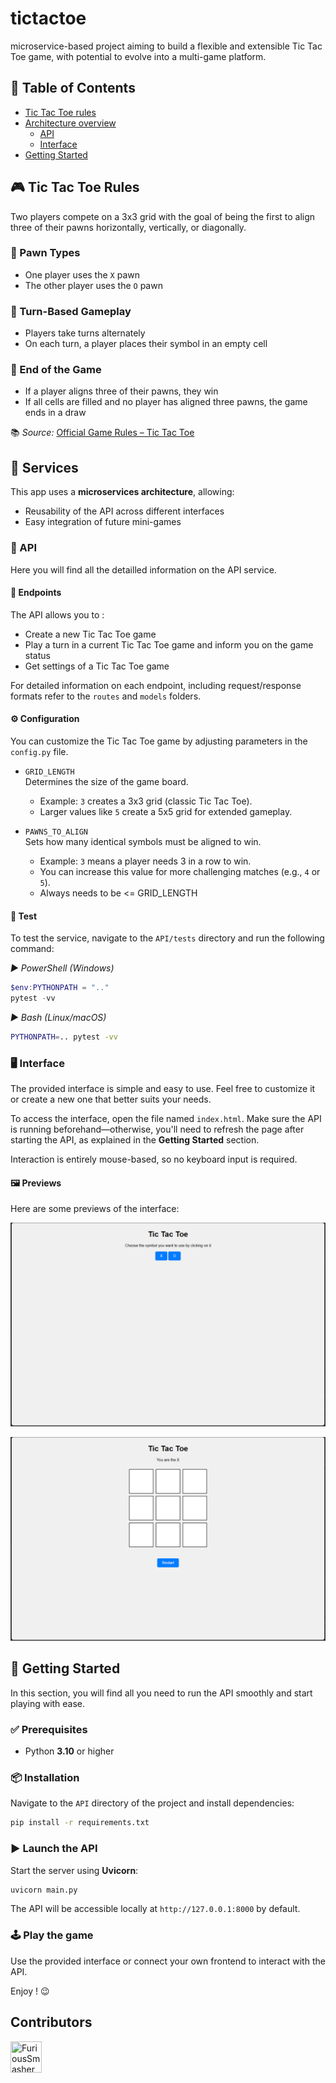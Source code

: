 # tictactoe
microservice-based project aiming to build a flexible and extensible Tic Tac Toe game, with potential to evolve into a multi-game platform.

## 📖 Table of Contents
- [Tic Tac Toe rules](#-tic-tac-toe-rules)
- [Architecture overview](#-services)
    - [API](#-api)
    - [Interface](#️-interface)
- [Getting Started](#-getting-started)

## 🎮 Tic Tac Toe Rules

Two players compete on a 3x3 grid with the goal of being the first to align three of their pawns horizontally, vertically, or diagonally.

### 🧩 Pawn Types

- One player uses the `X` pawn  
- The other player uses the `O` pawn

### 🔄 Turn-Based Gameplay

- Players take turns alternately  
- On each turn, a player places their symbol in an empty cell

### 🏁 End of the Game

- If a player aligns three of their pawns, they win  
- If all cells are filled and no player has aligned three pawns, the game ends in a draw

📚 *Source:* [Official Game Rules – Tic Tac Toe](https://officialgamerules.org/game-rules/tic-tac-toe/)

## 🧱 Services

This app uses a **microservices architecture**, allowing:
- Reusability of the API across different interfaces
- Easy integration of future mini-games

### 📡 API
Here you will find all the detailled information on the API service.

#### 🔗 Endpoints
The API allows you to :
- Create a new Tic Tac Toe game
- Play a turn in a current Tic Tac Toe game and inform you on the game status
- Get settings of a Tic Tac Toe game

For detailed information on each endpoint, including request/response formats refer to the `routes` and `models` folders.

#### ⚙️ Configuration
You can customize the Tic Tac Toe game by adjusting parameters in the `config.py` file.

- `GRID_LENGTH`  
  Determines the size of the game board.  
  - Example: `3` creates a 3x3 grid (classic Tic Tac Toe).  
  - Larger values like `5` create a 5x5 grid for extended gameplay.

- `PAWNS_TO_ALIGN`  
  Sets how many identical symbols must be aligned to win.  
  - Example: `3` means a player needs 3 in a row to win.  
  - You can increase this value for more challenging matches (e.g., `4` or `5`).
  - Always needs to be <= GRID_LENGTH

#### 🧪 Test
To test the service, navigate to the `API/tests` directory and run the following command:  

*▶ PowerShell (Windows)*
```powershell
$env:PYTHONPATH = ".."
pytest -vv
```
*▶ Bash (Linux/macOS)*
```sh
PYTHONPATH=.. pytest -vv
```

### 🖥️ Interface
The provided interface is simple and easy to use. Feel free to customize it or create a new one that better suits your needs.

To access the interface, open the file named `index.html`. Make sure the API is running beforehand—otherwise, you'll need to refresh the page after starting the API, as explained in the **Getting Started** section.

Interaction is entirely mouse-based, so no keyboard input is required.

#### 🖼️ Previews
Here are some previews of the interface:

![Aperçu de l'interface](./assets/interface-preview-1.png)

![Aperçu de l'interface](./assets/interface-preview-2.png)

## 🚀 Getting Started
In this section, you will find all you need to run the API smoothly and start playing with ease.

### ✅ Prerequisites

- Python **3.10** or higher

### 📦 Installation

Navigate to the `API` directory of the project and install dependencies:

```bash
pip install -r requirements.txt
```

### ▶️ Launch the API

Start the server using **Uvicorn**:
```sh
uvicorn main.py
```
The API will be accessible locally at `http://127.0.0.1:8000` by default.

### 🕹️ Play the game

Use the provided interface or connect your own frontend to interact with the API.

Enjoy ! 😉

## Contributors
<a href="https://github.com/GitBoy497"><img src="https://avatars.githubusercontent.com/u/80398114?v=4" title="FuriousSmasher" width="50" height="50"></a>
